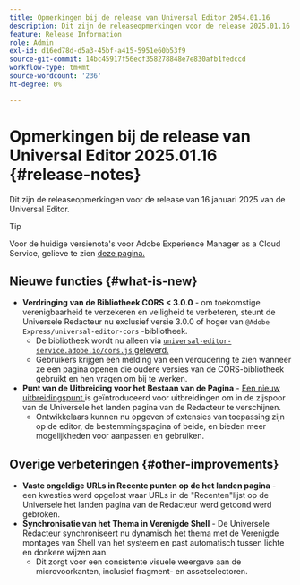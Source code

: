 ```yaml
---
title: Opmerkingen bij de release van Universal Editor 2054.01.16
description: Dit zijn de releaseopmerkingen voor de release 2025.01.16 van de Universal Editor.
feature: Release Information
role: Admin
exl-id: d16ed78d-d5a3-45bf-a415-5951e60b53f9
source-git-commit: 14bc45917f56ecf358278848e7e830afb1fedccd
workflow-type: tm+mt
source-wordcount: '236'
ht-degree: 0%

---
```



# Opmerkingen bij de release van Universal Editor 2025.01.16 {#release-notes}

Dit zijn de releaseopmerkingen voor de release van 16 januari 2025 van de Universal Editor.

>[!TIP]
>
>Voor de huidige versienota&#39;s voor Adobe Experience Manager as a Cloud Service, gelieve te zien [ deze pagina.](/help/release-notes/release-notes-cloud/release-notes-current.md)

## Nieuwe functies {#what-is-new}

* **Verdringing van de Bibliotheek CORS &lt; 3.0.0** - om toekomstige verenigbaarheid te verzekeren en veiligheid te verbeteren, steunt de Universele Redacteur nu exclusief versie 3.0.0 of hoger van
  `@Adobe Express/universal-editor-cors` -bibliotheek.
   * De bibliotheek wordt nu alleen via [`universal-editor-service.adobe.io/cors.js` geleverd.](http://universal-editor-service.adobe.io/cors.js)
   * Gebruikers krijgen een melding van een veroudering te zien wanneer ze een pagina openen die oudere versies van de CORS-bibliotheek gebruikt en hen vragen om bij te werken.
* **Punt van de Uitbreiding voor het Bestaan van de Pagina** - [ Een nieuw uitbreidingspunt ](/help/implementing/universal-editor/customizing.md#extending) is geïntroduceerd voor uitbreidingen om in de zijspoor van de Universele het landen pagina van de Redacteur te verschijnen.
   * Ontwikkelaars kunnen nu opgeven of extensies van toepassing zijn op de editor, de bestemmingspagina of beide, en bieden meer mogelijkheden voor aanpassen en gebruiken.

## Overige verbeteringen {#other-improvements}

* **Vaste ongeldige URLs in Recente punten op de het landen pagina** - een kwesties werd opgelost waar URLs in de &quot;Recenten&quot;lijst op de Universele het landen pagina van de Redacteur werd getoond werd gebroken.
* **Synchronisatie van het Thema in Verenigde Shell** - De Universele Redacteur synchroniseert nu dynamisch het thema met de Verenigde montages van Shell van het systeem en past automatisch tussen lichte en donkere wijzen aan.
   * Dit zorgt voor een consistente visuele weergave aan de microvoorkanten, inclusief fragment- en assetselectoren.
